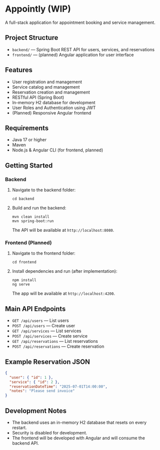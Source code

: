# Appointly (WIP)
A full-stack application for appointment booking and service management.

## Project Structure
- `backend/` — Spring Boot REST API for users, services, and reservations
- `frontend/` — (planned) Angular application for user interface

## Features
- User registration and management
- Service catalog and management
- Reservation creation and management
- RESTful API (Spring Boot)
- In-memory H2 database for development
- User Roles and Authentication using JWT
- (Planned) Responsive Angular frontend

## Requirements
- Java 17 or higher
- Maven
- Node.js & Angular CLI (for frontend, planned)

## Getting Started

### Backend
1. Navigate to the backend folder:
   ```
   cd backend
   ```
2. Build and run the backend:
   ```
   mvn clean install
   mvn spring-boot:run
   ```
   The API will be available at `http://localhost:8080`.

### Frontend (Planned)
1. Navigate to the frontend folder:
   ```
   cd frontend
   ```
2. Install dependencies and run (after implementation):
   ```
   npm install
   ng serve
   ```
   The app will be available at `http://localhost:4200`.

## Main API Endpoints

- `GET /api/users` — List users
- `POST /api/users` — Create user
- `GET /api/services` — List services
- `POST /api/services` — Create service
- `GET /api/reservations` — List reservations
- `POST /api/reservations` — Create reservation

## Example Reservation JSON
```json
{
  "user": { "id": 1 },
  "service": { "id": 2 },
  "reservationDateTime": "2025-07-01T14:00:00",
  "notes": "Please send invoice"
}
```

## Development Notes
- The backend uses an in-memory H2 database that resets on every restart.
- Security is disabled for development.
- The frontend will be developed with Angular and will consume the backend API.


